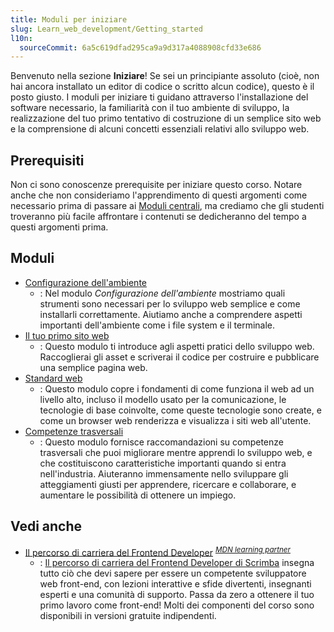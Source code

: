 ```yaml
---
title: Moduli per iniziare
slug: Learn_web_development/Getting_started
l10n:
  sourceCommit: 6a5c619dfad295ca9a9d317a4088908cfd33e686
---
```


Benvenuto nella sezione **Iniziare**! Se sei un principiante assoluto (cioè, non hai ancora installato un editor di codice o scritto alcun codice), questo è il posto giusto. I moduli per iniziare ti guidano attraverso l'installazione del software necessario, la familiarità con il tuo ambiente di sviluppo, la realizzazione del tuo primo tentativo di costruzione di un semplice sito web e la comprensione di alcuni concetti essenziali relativi allo sviluppo web.

## Prerequisiti

Non ci sono conoscenze prerequisite per iniziare questo corso. Notare anche che non consideriamo l'apprendimento di questi argomenti come necessario prima di passare ai [Moduli centrali](/it/docs/Learn_web_development/Core), ma crediamo che gli studenti troveranno più facile affrontare i contenuti se dedicheranno del tempo a questi argomenti prima.

## Moduli

- [Configurazione dell'ambiente](/it/docs/Learn_web_development/Getting_started/Environment_setup)
  - : Nel modulo _Configurazione dell'ambiente_ mostriamo quali strumenti sono necessari per lo sviluppo web semplice e come installarli correttamente. Aiutiamo anche a comprendere aspetti importanti dell'ambiente come i file system e il terminale.
- [Il tuo primo sito web](/it/docs/Learn_web_development/Getting_started/Your_first_website)
  - : Questo modulo ti introduce agli aspetti pratici dello sviluppo web. Raccoglierai gli asset e scriverai il codice per costruire e pubblicare una semplice pagina web.
- [Standard web](/it/docs/Learn_web_development/Getting_started/Web_standards)
  - : Questo modulo copre i fondamenti di come funziona il web ad un livello alto, incluso il modello usato per la comunicazione, le tecnologie di base coinvolte, come queste tecnologie sono create, e come un browser web renderizza e visualizza i siti web all'utente.
- [Competenze trasversali](/it/docs/Learn_web_development/Getting_started/Soft_skills)
  - : Questo modulo fornisce raccomandazioni su competenze trasversali che puoi migliorare mentre apprendi lo sviluppo web, e che costituiscono caratteristiche importanti quando si entra nell'industria. Aiuteranno immensamente nello sviluppare gli atteggiamenti giusti per apprendere, ricercare e collaborare, e aumentare le possibilità di ottenere un impiego.

## Vedi anche

- [Il percorso di carriera del Frontend Developer](https://scrimba.com/the-frontend-developer-career-path-c0j?via=mdn) <sup>[_MDN learning partner_](/it/docs/MDN/Writing_guidelines/Learning_content#partner_links_and_embeds)</sup>
  - : [Il percorso di carriera del Frontend Developer di Scrimba](https://scrimba.com?via=mdn) insegna tutto ciò che devi sapere per essere un competente sviluppatore web front-end, con lezioni interattive e sfide divertenti, insegnanti esperti e una comunità di supporto. Passa da zero a ottenere il tuo primo lavoro come front-end! Molti dei componenti del corso sono disponibili in versioni gratuite indipendenti.
